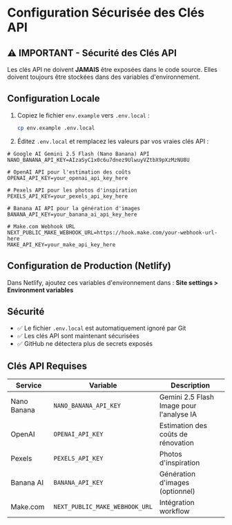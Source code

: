 # Configuration Sécurisée des Clés API

## ⚠️ IMPORTANT - Sécurité des Clés API

Les clés API ne doivent **JAMAIS** être exposées dans le code source. Elles doivent toujours être stockées dans des variables d'environnement.

## Configuration Locale

1. Copiez le fichier `env.example` vers `.env.local` :
   ```bash
   cp env.example .env.local
   ```

2. Éditez `.env.local` et remplacez les valeurs par vos vraies clés API :

```env
# Google AI Gemini 2.5 Flash (Nano Banana) API
NANO_BANANA_API_KEY=AIzaSyC1x0c6u7dnez9UlwuyVZtbX9pXzMzNU8U

# OpenAI API pour l'estimation des coûts
OPENAI_API_KEY=your_openai_api_key_here

# Pexels API pour les photos d'inspiration
PEXELS_API_KEY=your_pexels_api_key_here

# Banana AI API pour la génération d'images
BANANA_API_KEY=your_banana_ai_api_key_here

# Make.com Webhook URL
NEXT_PUBLIC_MAKE_WEBHOOK_URL=https://hook.make.com/your-webhook-url-here
MAKE_API_KEY=your_make_api_key_here
```

## Configuration de Production (Netlify)

Dans Netlify, ajoutez ces variables d'environnement dans :
**Site settings > Environment variables**

## Sécurité

- ✅ Le fichier `.env.local` est automatiquement ignoré par Git
- ✅ Les clés API sont maintenant sécurisées
- ✅ GitHub ne détectera plus de secrets exposés

## Clés API Requises

| Service | Variable | Description |
|---------|----------|-------------|
| Nano Banana | `NANO_BANANA_API_KEY` | Gemini 2.5 Flash Image pour l'analyse IA |
| OpenAI | `OPENAI_API_KEY` | Estimation des coûts de rénovation |
| Pexels | `PEXELS_API_KEY` | Photos d'inspiration |
| Banana AI | `BANANA_API_KEY` | Génération d'images (optionnel) |
| Make.com | `NEXT_PUBLIC_MAKE_WEBHOOK_URL` | Intégration workflow |
